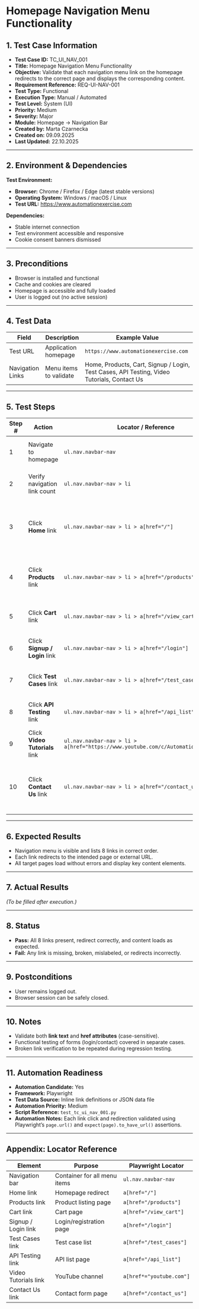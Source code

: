 # **Homepage Navigation Menu Functionality**

## 1. Test Case Information  
- **Test Case ID:** TC_UI_NAV_001  
- **Title:** Homepage Navigation Menu Functionality  
- **Objective:** Validate that each navigation menu link on the homepage redirects to the correct page and displays the corresponding content.  
- **Requirement Reference:** REQ-UI-NAV-001  
- **Test Type:** Functional  
- **Execution Type:** Manual / Automated  
- **Test Level:** System (UI)  
- **Priority:** Medium  
- **Severity:** Major  
- **Module:** Homepage → Navigation Bar  
- **Created by:** Marta Czarnecka  
- **Created on:** 09.09.2025  
- **Last Updated:** 22.10.2025  

---

## 2. Environment & Dependencies  
**Test Environment:**  
- **Browser:** Chrome / Firefox / Edge (latest stable versions)  
- **Operating System:** Windows / macOS / Linux  
- **Test URL:** https://www.automationexercise.com  

**Dependencies:**  
- Stable internet connection  
- Test environment accessible and responsive  
- Cookie consent banners dismissed  

---

## 3. Preconditions  
- Browser is installed and functional  
- Cache and cookies are cleared  
- Homepage is accessible and fully loaded  
- User is logged out (no active session)  

---

## 4. Test Data  

| Field | Description | Example Value |
|--------|-------------|----------------|
| Test URL | Application homepage | `https://www.automationexercise.com` |
| Navigation Links | Menu items to validate | Home, Products, Cart, Signup / Login, Test Cases, API Testing, Video Tutorials, Contact Us |

---

## 5. Test Steps  

| Step # | Action | Locator / Reference | Expected Result |
|--------|---------|---------------------|-----------------|
| 1 | Navigate to homepage | `ul.nav.navbar-nav` | Homepage loads; navigation menu is visible. |
| 2 | Verify navigation link count | `ul.nav.navbar-nav > li` | Exactly 8 links are displayed in correct order. |
| 3 | Click **Home** link | `ul.nav.navbar-nav > li > a[href="/"]` | User remains on homepage (`/`); sections like **Featured Items** and **Recommended Items** visible. |
| 4 | Click **Products** link | `ul.nav.navbar-nav > li > a[href="/products"]` | Redirects to `/products`; product grid loads with items, names, prices. |
| 5 | Click **Cart** link | `ul.nav.navbar-nav > li > a[href="/view_cart"]` | Redirects to `/view_cart`; cart table and totals visible. |
| 6 | Click **Signup / Login** link | `ul.nav.navbar-nav > li > a[href="/login"]` | Redirects to `/login`; email and password fields visible. |
| 7 | Click **Test Cases** link | `ul.nav.navbar-nav > li > a[href="/test_cases"]` | Redirects to `/test_cases`; list of test cases visible. |
| 8 | Click **API Testing** link | `ul.nav.navbar-nav > li > a[href="/api_list"]` | Redirects to `/api_list`; API endpoint list visible. |
| 9 | Click **Video Tutorials** link | `ul.nav.navbar-nav > li > a[href="https://www.youtube.com/c/AutomationExercise"]` | Opens YouTube channel in new tab. |
| 10 | Click **Contact Us** link | `ul.nav.navbar-nav > li > a[href="/contact_us"]` | Redirects to `/contact_us`; form with fields Name, Email, Subject, Message, Submit visible. |

---

## 6. Expected Results  
- Navigation menu is visible and lists 8 links in correct order.  
- Each link redirects to the intended page or external URL.  
- All target pages load without errors and display key content elements.  

---

## 7. Actual Results  
*(To be filled after execution.)*  

---

## 8. Status  
- **Pass:** All 8 links present, redirect correctly, and content loads as expected.  
- **Fail:** Any link is missing, broken, mislabeled, or redirects incorrectly.  

---

## 9. Postconditions  
- User remains logged out.  
- Browser session can be safely closed.  

---

## 10. Notes  
- Validate both **link text** and **href attributes** (case-sensitive).  
- Functional testing of forms (login/contact) covered in separate cases.  
- Broken link verification to be repeated during regression testing.  

---

## 11. Automation Readiness  
- **Automation Candidate:** Yes  
- **Framework:** Playwright  
- **Test Data Source:** Inline link definitions or JSON data file  
- **Automation Priority:** Medium  
- **Script Reference:** `test_tc_ui_nav_001.py`  
- **Automation Notes:** Each link click and redirection validated using Playwright’s `page.url()` and `expect(page).to_have_url()` assertions.  

---

## Appendix: Locator Reference  

| Element | Purpose | Playwright Locator |
|----------|----------|-------------------|
| Navigation bar | Container for all menu items | `ul.nav.navbar-nav` |
| Home link | Homepage redirect | `a[href="/"]` |
| Products link | Product listing page | `a[href="/products"]` |
| Cart link | Cart page | `a[href="/view_cart"]` |
| Signup / Login link | Login/registration page | `a[href="/login"]` |
| Test Cases link | Test case list | `a[href="/test_cases"]` |
| API Testing link | API list page | `a[href="/api_list"]` |
| Video Tutorials link | YouTube channel | `a[href*="youtube.com"]` |
| Contact Us link | Contact form page | `a[href="/contact_us"]` |
